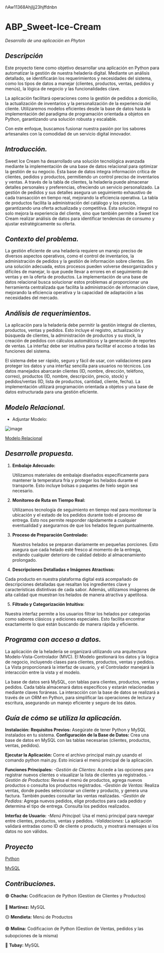 ñAw11368Ahjljj23hjffdnbn
# ABP_Sweet-Ice-Cream
_Desarrollo de una aplicación en Phyton_
## *Descripción*
   Este proyecto tiene como objetivo desarrollar una aplicación en Python para automatizar la gestión de nuestra heladería digital. Mediante un análisis detallado, se identificarán los requerimientos y necesidades del sistema, como los tipos de datos a manejar (clientes, productos, ventas, pedidos y menús), la lógica de negocio y las funcionalidades clave.

La aplicación facilitará operaciones como la gestión de pedidos a domicilio, la actualización de inventarios y la personalización de la experiencia del cliente. Utilizaremos modelos eficientes desde la base de datos hasta la implementación del paradigma de programación orientada a objetos en Python, garantizando una solución robusta y escalable.

Con este enfoque, buscamos fusionar nuestra pasión por los sabores artesanales con la comodidad de un servicio digital innovador.

## *Introducción.*
   Sweet Ice Cream ha desarrollado una solución tecnológica avanzada mediante la implementación de una base de datos relacional para optimizar la gestión de su negocio. Esta base de datos integra información crítica de clientes, pedidos y productos, permitiendo un control preciso de inventarios y ventas. A través de la tabla de clientes, la heladería puede almacenar detalles personales y preferencias, ofreciendo un servicio personalizado. La gestión de pedidos y sus detalles asegura un seguimiento exhaustivo de cada transacción en tiempo real, mejorando la eficiencia operativa. La tabla de productos facilita la administración del catálogo y los precios, garantizando una oferta actualizada y competitiva. Esta solución integral no solo mejora la experiencia del cliente, sino que también permite a Sweet Ice Cream realizar análisis de datos para identificar tendencias de consumo y ajustar estratégicamente su oferta.

## *Contexto del problema.*
   La gestión eficiente de una heladería requiere un manejo preciso de diversos aspectos operativos, como el control de inventarios, la administración de pedidos y la gestión de información sobre clientes. Sin una solución adecuada, estos procesos pueden volverse desorganizados y difíciles de manejar, lo que puede llevar a errores en el seguimiento de ventas y en la oferta de productos. La implementación de una base de datos relacional busca solucionar estos problemas al proporcionar una herramienta centralizada que facilita la administración de información clave, mejorando la eficiencia operativa y la capacidad de adaptación a las necesidades del mercado.

## *Análisis de requerimientos.*
   La aplicación para la heladería debe permitir la gestión integral de clientes, productos, ventas y pedidos. Esto incluye el registro, actualización y búsqueda de clientes, la administración de productos y su stock, la creación de pedidos con cálculos automáticos y la generación de reportes de ventas. La interfaz debe ser intuitiva para facilitar el acceso a todas las funciones del sistema.

   El sistema debe ser rápido, seguro y fácil de usar, con validaciones para proteger los datos y una interfaz sencilla para usuarios no técnicos. Los datos manejados abarcarán clientes (ID, nombre, dirección, teléfono, correo), productos (ID, nombre, descripción, precio, stock) y pedidos/ventas (ID, lista de productos, cantidad, cliente, fecha). La implementación utilizará programación orientada a objetos y una base de datos estructurada para una gestión eficiente.


## *Modelo Relacional.*

- Adjuntar Modelo:

![image](https://github.com/NatalinMartinez/ABP_Sweet-Ice-Cream/assets/173188151/23518a05-3124-4340-a1d6-8908a34eb707)

[Modelo Relacional](https://github.com/NatalinMartinez/ABP_Sweet-Ice-Cream/tree/main/ABP)

## *Desarrolle propuesta.*

1. **Embalaje Adecuado:**  

   Utilizamos materiales de embalaje diseñados específicamente para mantener la temperatura fría y proteger los helados durante el transporte. Esto incluye bolsas o paquetes de hielo según sea necesario.

2. **Monitoreo de Ruta en Tiempo Real:**  

   Utilizamos tecnología de seguimiento en tiempo real para monitorear la ubicación y el estado de los pedidos durante todo el proceso de entrega. Esto nos permite responder rápidamente a cualquier eventualidad y asegurarnos de que los helados lleguen puntualmente.

3. **Proceso de Preparación Controlado:**  

   Nuestros helados se preparan diariamente en pequeñas porciones. Esto asegura que cada helado esté fresco al momento de la entrega, evitando cualquier deterioro de calidad debido al almacenamiento prolongado.

 4. **Descripciones Detalladas e Imágenes Atractivas:**   

   Cada producto en nuestra plataforma digital está acompañado de descripciones detalladas que resaltan los ingredientes clave y características distintivas de cada sabor. Además, utilizamos imágenes de alta calidad que muestran los helados de manera atractiva y apetitosa.

 5. **Filtrado y Categorización Intuitiva:**   

   Nuestra interfaz permite a los usuarios filtrar los helados por categorías como sabores clásicos y ediciones especiales. Esto facilita encontrar exactamente lo que están buscando de manera rápida y eficiente.


## *Programa con acceso a datos.*
   La aplicación de la heladería se organizará utilizando una arquitectura Modelo-Vista-Controlador (MVC). El Modelo gestionará los datos y la lógica de negocio, incluyendo clases para clientes, productos, ventas y pedidos. La Vista proporcionará la interfaz de usuario, y el Controlador manejará la interacción entre la vista y el modelo.

   La base de datos será MySQL, con tablas para clientes, productos, ventas y pedidos. Cada tabla almacenará datos específicos y estarán relacionadas mediante claves foráneas. La interacción con la base de datos se realizará a través de un ORM en Python, para simplificar las operaciones de lectura y escritura, asegurando un manejo eficiente y seguro de los datos.

## *Guía de cómo se utiliza la aplicación.*

**Instalación:**
   **Requisitos Previos:** Asegúrate de tener Python y MySQL instalados en tu sistema.
   **Configuración de la Base de Datos:** Crea una base de datos en MySQL con las tablas necesarias (clientes, productos, ventas, pedidos).

**Ejecutar la Aplicación:** 
   Corre el archivo principal main.py usando el comando python main.py. Esto iniciará el menú principal de la aplicación.

**Funciones Principales:**
   _-Gestión de Clientes:_ Accede a las opciones para registrar nuevos clientes o visualizar la lista de clientes ya registrados.
   _-Gestión de Productos:_ Revisa el menú de productos, agrega nuevos productos o consulta los productos registrados.
   _-Gestión de Ventas:_ Realiza ventas, donde puedes seleccionar un cliente y producto, y genera una factura. También puedes consultar las ventas realizadas.
   _-Gestión de Pedidos:_ Agrega nuevos pedidos, elige productos para cada pedido y determina el tipo de entrega. Consulta los pedidos realizados.

**Interfaz de Usuario:**
   _-Menú Principal:_ Usa el menú principal para navegar entre clientes, productos, ventas y pedidos.
   _-Validaciones:_ La aplicación validará entradas como ID de cliente o producto, y mostrará mensajes si los datos no son válidos.

## *Proyecto*
[Python](https://github.com/NatalinMartinez/ABP_Sweet-Ice-Cream/blob/main/ABP/Heladeria.zip)

[MySQL](https://github.com/NatalinMartinez/ABP_Sweet-Ice-Cream/blob/main/ABP/ABP_PBD.sql)


## *Contribuciones.*
🟢 **Chacha:** Codificacion de Python (Gestíon de Clientes y Productos)

🔵 **Martinez:** MySQL

🟡 **Mendieta:** Menú de Productos 

🟣 **Molina:** Codificacion de Python (Gestíon de Ventas, pedidos y las subopciones de la misma)

🔴 **Tubay:** MySQL
